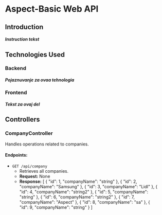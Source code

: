 # Aspect-Basic Web API
## Introduction
##### Instruction tekst

## Technologies Used
### Backend
##### Pojaznuvanje za ovaa tehnologia
### Frontend
##### Tekst za ovaj del



## Controllers

### CompanyController

Handles operations related to companies.

#### Endpoints:

- `GET /api/company`
  - Retrieves all companies.
  - **Request:** None
  - **Response:** [
  {
    "id": 1,
    "companyName": "string"
  },
  {
    "id": 2,
    "companyName": "Samsung"
  },
  {
    "id": 3,
    "companyName": "Lidl"
  },
  {
    "id": 4,
    "companyName": "string2"
  },
  {
    "id": 5,
    "companyName": "string"
  },
  {
    "id": 6,
    "companyName": "string2"
  },
  {
    "id": 7,
    "companyName": "Aspect"
  },
  {
    "id": 8,
    "companyName": "sa"
  },
  {
    "id": 9,
    "companyName": "string"
  }
]

  


